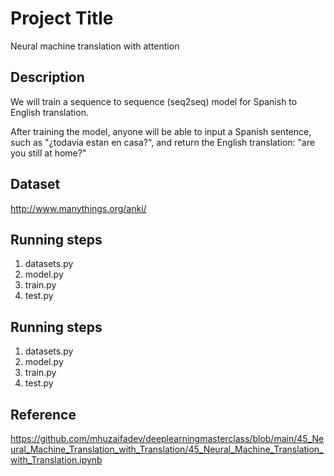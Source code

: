 
# Project Title

Neural machine translation with attention

## Description
We will train a sequence to sequence (seq2seq) model for Spanish to English translation.

After training the model, anyone will be able to input a Spanish sentence, such as "¿todavia estan en casa?", and return the English translation: "are you still at home?"
## Dataset
http://www.manythings.org/anki/
## Running steps
1. datasets.py
2. model.py
3. train.py
4. test.py


## Running steps
1. datasets.py
2. model.py
3. train.py
4. test.py


## Reference
https://github.com/mhuzaifadev/deeplearningmasterclass/blob/main/45_Neural_Machine_Translation_with_Translation/45_Neural_Machine_Translation_with_Translation.ipynb